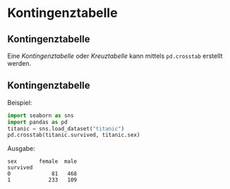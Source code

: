 # Kontingenztabelle

## Kontingenztabelle

Eine _Kontingenztabelle_ oder _Kreuztabelle_ kann mittels `pd.crosstab` erstellt werden.

## Kontingenztabelle

Beispiel:

```py
import seaborn as sns
import pandas as pd
titanic = sns.load_dataset("titanic")
pd.crosstab(titanic.survived, titanic.sex)
```

Ausgabe:

```
sex       female  male
survived              
0             81   468
1            233   109
```
